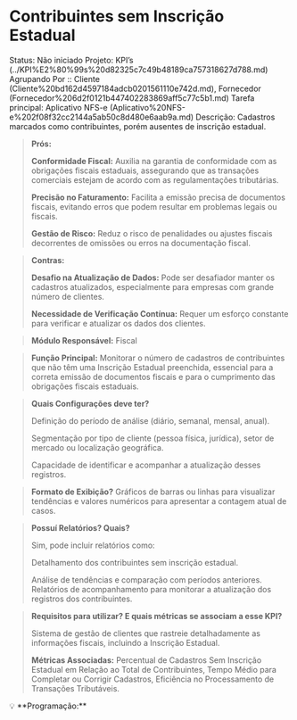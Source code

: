 # Contribuintes sem Inscrição Estadual

Status: Não iniciado
Projeto: KPI’s (../KPI%E2%80%99s%20d82325c7c49b48189ca757318627d788.md)
Agrupando Por :: Cliente (Cliente%20bd162d4597184adcb0201561110e742d.md), Fornecedor (Fornecedor%206d2f0121b447402283869aff5c77c5b1.md)
Tarefa principal: Aplicativo NFS-e (Aplicativo%20NFS-e%202f08f32cc2144a5ab50c8d480e6aab9a.md)
Descrição: Cadastros marcados como contribuintes, porém ausentes de inscrição estadual.

> **Prós:**
> 
> 
> **Conformidade Fiscal:** Auxilia na garantia de conformidade com as obrigações fiscais estaduais, assegurando que as transações comerciais estejam de acordo com as regulamentações tributárias.
> 
> **Precisão no Faturamento:** Facilita a emissão precisa de documentos fiscais, evitando erros que podem resultar em problemas legais ou fiscais.
> 
> **Gestão de Risco:** Reduz o risco de penalidades ou ajustes fiscais decorrentes de omissões ou erros na documentação fiscal.
> 

> **Contras:**
> 
> 
> **Desafio na Atualização de Dados:** Pode ser desafiador manter os cadastros atualizados, especialmente para empresas com grande número de clientes.
> 
> **Necessidade de Verificação Contínua:** Requer um esforço constante para verificar e atualizar os dados dos clientes.
> 

> **Módulo Responsável:**
Fiscal
> 

> **Função Principal:**
Monitorar o número de cadastros de contribuintes que não têm uma Inscrição Estadual preenchida, essencial para a correta emissão de documentos fiscais e para o cumprimento das obrigações fiscais estaduais.
> 

> **Quais Configurações deve ter?**
> 
> 
> Definição do período de análise (diário, semanal, mensal, anual).
> 
> Segmentação por tipo de cliente (pessoa física, jurídica), setor de mercado ou localização geográfica.
> 
> Capacidade de identificar e acompanhar a atualização desses registros.
> 

> **Formato de Exibição?**
Gráficos de barras ou linhas para visualizar tendências e valores numéricos para apresentar a contagem atual de casos.
> 

> **Possuí Relatórios? Quais?**
> 
> 
> Sim, pode incluir relatórios como:
> 
> Detalhamento dos contribuintes sem inscrição estadual.
> 
> Análise de tendências e comparação com períodos anteriores.
> Relatórios de acompanhamento para monitorar a atualização dos registros dos contribuintes.
> 

> **Requisitos para utilizar? E quais métricas se associam a esse KPI?**
> 
> 
> Sistema de gestão de clientes que rastreie detalhadamente as informações fiscais, incluindo a Inscrição Estadual.
> 
> **Métricas Associadas:** 
> Percentual de Cadastros Sem Inscrição Estadual em Relação ao Total de Contribuintes, Tempo Médio para Completar ou Corrigir Cadastros, Eficiência no Processamento de Transações Tributáveis.
> 

<aside>
💡 **Programação:**

</aside>
